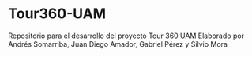 # Tour360-UAM
Repositorio para el desarrollo del proyecto Tour 360 UAM
Elaborado por Andrés Somarriba, Juan Diego Amador, Gabriel Pérez y Silvio Mora